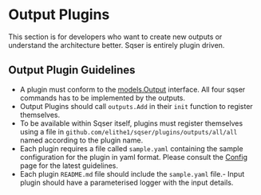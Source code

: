 # Output Plugins

This section is for developers who want to create new outputs or understand the architecture better. Sqser is entirely
plugin driven.

## Output Plugin Guidelines

- A plugin must conform to the [models.Output][] interface. All four sqser commands has to be implemented by the
  outputs.
- Output Plugins should call `outputs.Add` in their `init` function to register themselves.
- To be available within Sqser itself, plugins must register themselves using a file
  in `github.com/elithe1/sqser/plugins/outputs/all/all` named according to the plugin name.
- Each plugin requires a file called `sample.yaml` containing the sample configuration for the plugin in yaml format.
  Please consult the [Config][] page for the latest guidelines.
- Each plugin `README.md` file should include the `sample.yaml` file.- Input plugin should have a parameterised logger
  with the input details.

[models.Output]: http://github.com/elithe1/sqser/blob/master/models/output.go#L7-L7

[Config]: http://github.com/elithe1/sqser/blob/master/docs/CONFIG.md
